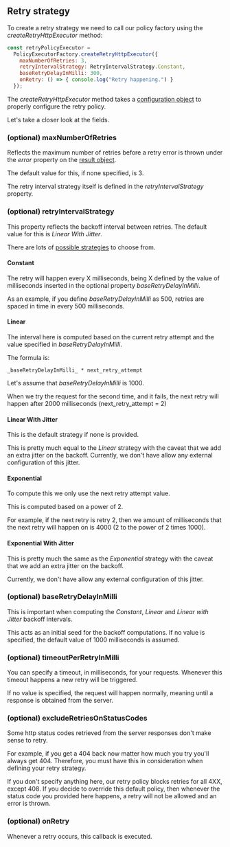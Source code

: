 ## Retry strategy

To create a retry strategy we need to call our policy factory using the _createRetryHttpExecutor_ method:

```js
const retryPolicyExecutor =
  PolicyExecutorFactory.createRetryHttpExecutor({
    maxNumberOfRetries: 3,
    retryIntervalStrategy: RetryIntervalStrategy.Constant,
    baseRetryDelayInMilli: 300,
    onRetry: () => { console.log("Retry happening.") }
  });
```

The _createRetryHttpExecutor_ method takes a [configuration object](../../../src/retry/models/retry-policy-type.ts) to properly configure the retry policy.

Let's take a closer look at the fields.

### (optional) maxNumberOfRetries
Reflects the maximum number of retries before a retry error is thrown under the _error_ property on the [result object](../../result/result.md).

The default value for this, if none specified, is 3.

The retry interval strategy itself is defined in the _retryIntervalStrategy_ property.


### (optional) retryIntervalStrategy
This property reflects the backoff interval between retries. The default value for this is _Linear With Jitter_.

There are lots of [possible strategies](../../../src/retry/models/retry-interval-options.ts) to choose from.

#### Constant
The retry will happen every X milliseconds, being X defined by the value of milliseconds inserted in the optional property _baseRetryDelayInMilli_.

As an example, if you define _baseRetryDelayInMilli_ as 500, retries are spaced in time in every 500 milliseconds. 

#### Linear
The interval here is computed based on the current retry attempt and the value specified in _baseRetryDelayInMilli_.

The formula is:
```
_baseRetryDelayInMilli_ * next_retry_attempt
```

Let's assume that _baseRetryDelayInMilli_ is 1000.

When we try the request for the second time, and it fails, the next retry will happen after 2000 milliseconds (next_retry_attempt = 2)


#### Linear With Jitter
This is the default strategy if none is provided.

This is pretty much equal to the _Linear_ strategy with the caveat that we add an extra jitter on the backoff. Currently, we don't have allow any external configuration of this jitter.


#### Exponential
To compute this we only use the next retry attempt value.

This is computed based on a power of 2.

For example, if the next retry is retry 2, then we amount of milliseconds that the next retry will happen on is 4000 (2 to the power of 2 times 1000).


#### Exponential With Jitter
This is pretty much the same as the _Exponential_ strategy with the caveat that we add an extra jitter on the backoff.

Currently, we don't have allow any external configuration of this jitter.


### (optional) baseRetryDelayInMilli
This is important when computing the _Constant_, _Linear_ and _Linear with Jitter_ backoff intervals.

This acts as an initial seed for the backoff computations. If no value is specified, the default value of 1000 milliseconds is assumed. 


### (optional) timeoutPerRetryInMilli
You can specify a timeout, in milliseconds, for your requests. Whenever this timeout happens a new retry will be triggered.

If no value is specified, the request will happen normally, meaning until a response is obtained from the server.


### (optional) excludeRetriesOnStatusCodes
Some http status codes retrieved from the server responses don't make sense to retry.

For example, if you get a 404 back now matter how much you try you'll always get 404. Therefore, you must have this in consideration when defining your retry strategy.

If you don't specify anything here, our retry policy blocks retries for all 4XX, except 408.
If you decide to override this default policy, then whenever the status code you provided here happens, a retry will not be allowed and an error is thrown.


### (optional) onRetry
Whenever a retry occurs, this callback is executed.